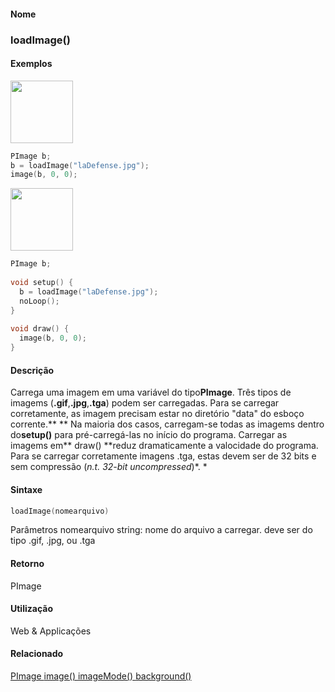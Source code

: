 
#### Nome
### loadImage()

#### Exemplos
<img border="0" height="100" src="media/loadImage_.jpg" width="100"/>

```pde
PImage b; 
b = loadImage("laDefense.jpg"); 
image(b, 0, 0); 

```
<img border="0" height="100" src="media/loadImage_.jpg" width="100"/>

```pde
PImage b; 
 
void setup() { 
  b = loadImage("laDefense.jpg"); 
  noLoop(); 
} 
 
void draw() { 
  image(b, 0, 0); 
} 

```

#### Descrição
Carrega uma imagem em uma variável do tipo**PImage**. Três tipos de imagems (**.gif**,**.jpg**,**.tga**)
podem ser carregadas. Para se carregar corretamente, as imagem precisam
estar no diretório "data" do esboço corrente.** ** Na maioria dos casos, carregam-se todas as imagems dentro do**setup()** para pré-carregá-las no início do programa. Carregar as imagems em** draw() **reduz
dramaticamente a valocidade do programa. Para se carregar corretamente
imagens .tga, estas devem ser de 32 bits e sem compressão (*n.t. 32-bit uncompressed*)*. *

#### Sintaxe
```pde
loadImage(nomearquivo)

```
Parâmetros
nomearquivo
string: nome do arquivo a carregar. deve ser do tipo .gif, .jpg, ou .tga

#### Retorno

	
PImage

#### Utilização

	
Web & Applicações

#### Relacionado
[PImage ](PImage)[image() ](image_)[imageMode() ](imageMode_)[background() ](background_)
